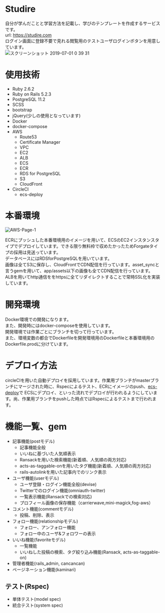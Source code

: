 # Studire
自分が学んだことと学習方法を記載し、学びのテンプレートを作成するサービスです。  
url: https://studire.com  
ログイン画面に登録不要で見れる閲覧用のテストユーザログインボタンを用意しています。  
![スクリーンショット 2019-07-01 0 39 31](https://user-images.githubusercontent.com/50113713/60398931-bbd2cf00-9b98-11e9-84fb-954d3fb43122.png)


# 使用技術
- Ruby 2.6.2
- Ruby on Rails 5.2.3
- PostgreSQL 11.2
- SCSS
- bootstrap
- jQuery(少しの使用となっています)
- Docker
- docker-compose
- AWS
  - Route53
  - Certificate Manager
  - VPC
  - EC2
  - ALB
  - ECS
  - ECR
  - RDS for PostgreSQL
  - S3
  - CloudFront
- CircleCI
  - ecs-deploy
 
# 本番環境
![AWS-Page-1](https://user-images.githubusercontent.com/50113713/60399151-5e8c4d00-9b9b-11e9-93a3-8881f5181030.png)

ECRにプッシュした本番環境用のイメージを用いて、ECSのEC2インスタンスタイプでデプロイしています。できる限り無料枠で収めたかったためForgateタイプの採用は見送っています。  
データベースにはRDSforPostgreSQLを用いています。  
画像は全てS3に保存し、CloudFrontでCDN配信を行っています。asset_syncと言うgemを用いて、app/assets以下の画像も全てCDN配信を行っています。  
ALBを用いてhttp通信ををhttpsに全てリダイレクトすることで常時SSL化を実装しています。  

# 開発環境
Docker環境での開発になります。  
また、開発時にはdocker-composeを使用しています。  
開発環境では作業ごとにブランチを切って行っています。  
また、環境変数の都合でDockerfileを開発環境用のDockerfileと本番環境用のDockerfile.prodに分けています。  

# デプロイ方法
circleCIを用いた自動デプロイを採用しています。作業用ブランチがmasterブランチにマージされた時に、Rspecによるテスト、ECRにイメージのpush、[ecs-deploy](https://github.com/silinternational/ecs-deploy)で
ECSにデプロイ、といった流れでデプロイが行われるようにしています。尚、作業用ブランチをpushした時点ではRspecによるテストまで行われます。

# 機能一覧、gem
- 記事機能(postモデル)
  - 記事機能全般
  - いいねに基づいた人気順表示
  - Ransackを用いた検索機能(新着順、人気順の両方対応)
  - acts-as-taggable-onを用いたタグ機能(新着順、人気順の両方対応)
  - rails-autolinkを用いた記事内でのリンク表示
- ユーザ機能(userモデル)
  - ユーザ登録・ログイン機能全般(devise)
  - Twitterでのログイン機能(omniauth-twitter)
  - 一覧表示機能(Ransackでの検索対応) 
  - プロフィール画像の保存機能（carrierwave,mini-magick,fog-aws）
- コメント機能(commentモデル)
  - 投稿、削除、表示
- フォロー機能(relationshipモデル)
  - フォロー、アンフォロー機能
  - フォロー中のユーザ&フォロワーの表示
- いいね機能(favoriteモデル)
  - 一覧機能
  - いいねした投稿の検索、タグ絞り込み機能(Ransack, acts-as-taggable-on)
- 管理者機能(rails_admin, cancancan)
- ページネーション機能(kaminari)

## テスト(Rspec)
  - 単体テスト(model spec)
  - 統合テスト(system spec)
  
  
  
